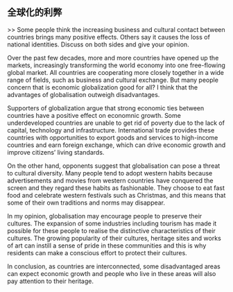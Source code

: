 ## 全球化的利弊

&gt;&gt; Some people think the increasing business and cultural contact between countries brings many positive effects. Others say it causes the loss of national identities. Discuss on both sides and give your opinion.

Over the past few decades, more and more countries have opened up the markets, increasingly transforming the world economy into one free-flowing global market. All countries are cooperating more closely together in a wide range of fields, such as business and cultural exchange. But many people concern that is economic globalization good for all? I think that the advantages of globalisation outweigh disadvantages.

Supporters of globalization argue that strong economic ties between countries have a positive effect on economnic growth. Some underdeveloped countries are unable to get rid of poverty due to the lack of capital, technology and infrastructure. International trade provides these countries with opportunities to export goods and services to high-income countries and earn foreign exchange, which can drive economic growth and improve citizens’ living standards.

On the other hand, opponents suggest that globalisation can pose a threat to cultural diversity. Many people tend to adopt western habits because advertisements and movies from western countries have conquered the screen and they regard these habits as fashionable. They choose to eat fast food and celebrate western festivals such as Christmas, and this means that some of their own traditions and norms may disappear.

In my opinion, globalisation may encourage people to preserve their cultures. The expansion of some industries including tourism has made it possible for these people to realise the distinctive characteristics of their cultures. The growing popularity of their cultures, heritage sites and works of art can instill a sense of pride in these communities and this is why residents can make a conscious effort to protect their cultures.

In conclusion, as countries are interconnected, some disadvantaged areas can expect economic growth and people who live in these areas will also pay attention to their heritage.

